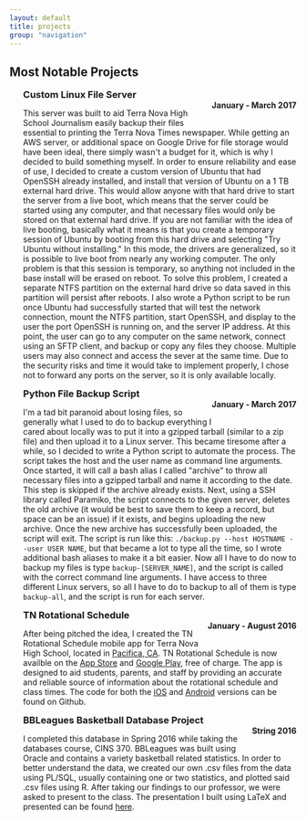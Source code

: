 ```yaml
---
layout: default
title: projects
group: "navigation"
---
```


<h2>Most Notable Projects</h2>     
<ul>
<h3 style="display:inline;">Custom Linux File Server</h3>
<h4 style="display:inline; float:right;">January - March 2017</h4>
<p>
This server was built to aid Terra Nova High School Journalism easily backup their 
files essential to printing the Terra Nova Times newspaper. While getting an AWS server, 
or additional space on Google Drive for file storage would have been ideal, 
there simply wasn't a budget for it, which is why I decided to build something myself. 
In order to ensure reliability and ease of use, I decided to create a custom version of Ubuntu 
that had OpenSSH already installed, and install that version of Ubuntu on a 1 TB external hard 
drive. This would allow anyone with that hard drive to start the server from a live boot, 
which means that the server could be started using any computer, and that necessary files 
would only be stored on that external hard drive. If you are not familiar with the idea of 
live booting, basically what it means is that you create a temporary session of Ubuntu by 
booting from this hard drive and selecting "Try Ubuntu without installing." In this mode, 
the drivers are generalized, so it is possible to live boot from nearly any working computer. 
The only problem is that this session is temporary, so anything not included in the base install 
will be erased on reboot. To solve this problem, I created a separate NTFS partition 
on the external hard drive so data saved in this partition will persist after reboots. 
I also wrote a Python script to be run once Ubuntu had successfully started that will 
test the network connection, mount the NTFS partition, start OpenSSH, and display to the 
user the port OpenSSH is running on, and the server IP address. At this point, the user 
can go to any computer on the same network, connect using an SFTP client, and backup or 
copy any files they choose.  Multiple users may also connect and access the sever at the same
time. Due to the security risks and time it would take to implement properly, 
I chose not to forward any ports on the server, so it is only available locally.
</p>

<h3 style="display:inline;">Python File Backup Script</h3>
<h4 style="display:inline; float:right;">January - March 2017</h4>
<p>
I'm a tad bit paranoid about losing files, so generally what I used to do to backup everything
I cared about locally was to put it into a gzipped tarball (similar to a zip file) and 
then upload it to a Linux server.
This became tiresome after a while, so I decided to write a Python script to automate
the process.  The script takes the host and the user name as command line arguments. 
Once started, it will call a bash alias I called "archive" to throw all necessary files 
into a gzipped tarball and name it according to the date.  This step is skipped if the 
archive already exists. Next, using a SSH library called Paramiko, the script 
connects to the given server, deletes the old archive (it would be best to save them to 
keep a record, but space can be an issue) if it exists, and begins uploading the new archive. 
Once the new archive has successfully been uploaded, the script will exit.  The script is run
like this: <code>./backup.py --host HOSTNAME --user USER NAME</code>, but that became 
a lot to type all the time, so I wrote additional bash aliases to make it a bit easier. 
Now all I have to do now to backup my files is type <code>backup-[SERVER_NAME]</code>, 
and the script is called with the correct command line arguments. I have access to three 
different Linux servers, so all I have to do to backup to all of them is 
type <code>backup-all</code>, and the script is run for each server.
</p>

<h3 style="display:inline;">TN Rotational Schedule</h3>
<h4 style="display:inline; float:right;">January - August 2016</h4>
<p>After being pitched the idea, I created the TN Rotational Schedule mobile app 
for Terra Nova High School, located in <a href="https://www.google.com/maps/place/Terra+Nova+High+School/@37.6802822,-122.4596628,11z/data=!4m5!3m4!1s0x808f709c80d33127:0x118d2aa0ddff4e4b!8m2!3d37.5946419!4d-122.4761369" target="_blank"> Pacifica, CA</a>. TN Rotational Schedule is now availble on the <a href="https://itunes.apple.com/us/app/tn-rotational-schedule/id1135302983?ls=1&mt=8" target="_blank">App Store</a> and <a href="https://play.google.com/store/apps/details?id=com.adam.rotationalschedule&hl=en" target="_blank">Google Play</a>, 
free of charge.  The app is designed to aid students, parents, and staff by providing an accurate and 
reliable source of information about the rotational schedule and class times. The code for both the 
<a href="http://github.com/adamjenkins1/ios-Rotational-Schedule-app" target="_blank">iOS</a> and 
<a href="http://github.com/adamjenkins1/Rotational-Schedule-App">Android</a> versions can be found on Github.</p>

<h3 style="display:inline;">BBLeagues Basketball Database Project</h3>
<h4 style="display:inline; float:right;">String 2016</h4>
<p>I completed this database in Spring 2016 while taking the databases course, CINS 370. 
BBLeagues was built using Oracle and contains a variety basketball related statistics. 
In order to better understand the data, we created our own .csv files from the data using PL/SQL, 
usually containing one or two statistics, and plotted said .csv files using R. After taking our 
findings to our professor, we were asked to present to the class. The presentation I built using LaTeX 
and presented can be found <a href="Data/media/pdf/main.pdf" target="_blank">here</a>.</p>
</ul>
